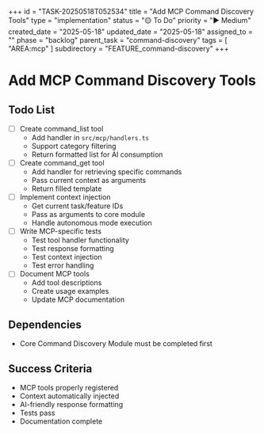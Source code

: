 +++
id = "TASK-20250518T052534"
title = "Add MCP Command Discovery Tools"
type = "implementation"
status = "🟡 To Do"
priority = "▶️ Medium"
created_date = "2025-05-18"
updated_date = "2025-05-18"
assigned_to = ""
phase = "backlog"
parent_task = "command-discovery"
tags = [ "AREA:mcp" ]
subdirectory = "FEATURE_command-discovery"
+++

# Add MCP Command Discovery Tools

## Todo List
- [ ] Create command_list tool
  - Add handler in `src/mcp/handlers.ts`
  - Support category filtering
  - Return formatted list for AI consumption
- [ ] Create command_get tool  
  - Add handler for retrieving specific commands
  - Pass current context as arguments
  - Return filled template
- [ ] Implement context injection
  - Get current task/feature IDs
  - Pass as arguments to core module
  - Handle autonomous mode execution
- [ ] Write MCP-specific tests
  - Test tool handler functionality
  - Test response formatting
  - Test context injection
  - Test error handling
- [ ] Document MCP tools
  - Add tool descriptions
  - Create usage examples
  - Update MCP documentation

## Dependencies
- Core Command Discovery Module must be completed first

## Success Criteria
- MCP tools properly registered
- Context automatically injected
- AI-friendly response formatting
- Tests pass
- Documentation complete
